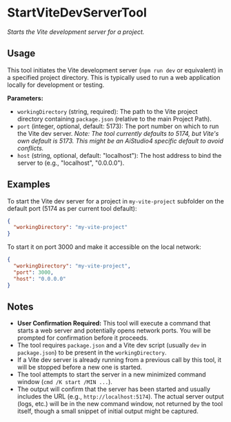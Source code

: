 ﻿# StartViteDevServerTool

*Starts the Vite development server for a project.*

## Usage

This tool initiates the Vite development server (`npm run dev` or equivalent) in a specified project directory. This is typically used to run a web application locally for development or testing.

**Parameters:**
-   `workingDirectory` (string, required): The path to the Vite project directory containing `package.json` (relative to the main Project Path).
-   `port` (integer, optional, default: 5173): The port number on which to run the Vite dev server. *Note: The tool currently defaults to 5174, but Vite's own default is 5173. This might be an AiStudio4 specific default to avoid conflicts.*
-   `host` (string, optional, default: "localhost"): The host address to bind the server to (e.g., "localhost", "0.0.0.0").

## Examples

To start the Vite dev server for a project in `my-vite-project` subfolder on the default port (5174 as per current tool default):

```json
{
  "workingDirectory": "my-vite-project"
}
```

To start it on port 3000 and make it accessible on the local network:

```json
{
  "workingDirectory": "my-vite-project",
  "port": 3000,
  "host": "0.0.0.0"
}
```

## Notes

-   **User Confirmation Required:** This tool will execute a command that starts a web server and potentially opens network ports. You will be prompted for confirmation before it proceeds.
-   The tool requires `package.json` and a Vite dev script (usually `dev` in `package.json`) to be present in the `workingDirectory`.
-   If a Vite dev server is already running from a previous call by this tool, it will be stopped before a new one is started.
-   The tool attempts to start the server in a new minimized command window (`cmd /K start /MIN ...`).
-   The output will confirm that the server has been started and usually includes the URL (e.g., `http://localhost:5174`). The actual server output (logs, etc.) will be in the new command window, not returned by the tool itself, though a small snippet of initial output might be captured.
